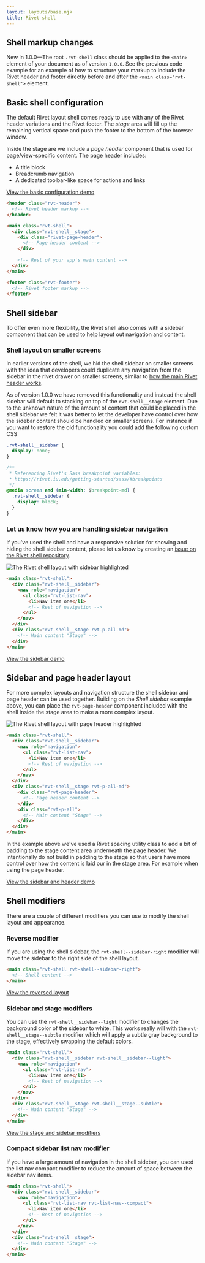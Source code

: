 ```yaml
---
layout: layouts/base.njk
title: Rivet shell
---
```

## Shell markup changes
New in 1.0.0—The root `.rvt-shell` class should be applied to the `<main>` element of your document as of version `1.0.0`. See the previous code example for an example of how to structure your markup to include the Rivet header and footer directly before and after the `<main class="rvt-shell">` element.

## Basic shell configuration
The default Rivet layout shell comes ready to use with any of the Rivet header variations and the Rivet footer. The _stage_ area will fill up the remaining vertical space and push the footer to the bottom of the browser window.

Inside the stage are we include a _page header_ component that is used for page/view-specific content. The page header includes:

- A title block
- Breadcrumb navigation
- A dedicated toolbar-like space for actions and links

<a href="./rivet-shell-page-header-only/index.html" class="rvt-button rvt-m-tb-lg">View the basic configuration demo</a>

```html
<header class="rvt-header">
  <!-- Rivet header markup -->
</header>

<main class="rvt-shell">
  <div class="rvt-shell__stage">
    <div class="rivet-page-header">
      <!-- Page header content -->
    </div>
    
    <!-- Rest of your app's main content -->
  </div>
</main>

<footer class="rvt-footer">
  <!-- Rivet footer markup -->
</footer>
```

## Shell sidebar
To offer even more flexibility, the Rivet shell also comes with a sidebar component that can be used to help layout out navigation and content.

### Shell layout on smaller screens
In earlier versions of the shell, we hid the shell sidebar on smaller screens with the idea that developers could duplicate any navigation from the sidebar in the rivet drawer on smaller screens, similar to [how the main Rivet header works](https://rivet.iu.edu/components/navigation/header/#implementation-notes).

As of version 1.0.0 we have removed this functionality and instead the shell sidebar will default to stacking on top of the `rvt-shell__stage` element. Due to the unknown nature of the amount of content that could be placed in the shell sidebar we felt it was better to let the developer have control over how the sidebar content should be handled on smaller screens. For instance if you want to restore the old functionality you could add the following custom CSS:

```css
.rvt-shell__sidebar {
  display: none;
}

/**
 * Referencing Rivet's Sass breakpoint variables:
 * https://rivet.iu.edu/getting-started/sass/#breakpoints
 */
@media screen and (min-width: $breakpoint-md) {
  .rvt-shell__sidebar {
    display: block;
  }
}
```

### Let us know how you are handling sidebar navigation
If you've used the shell and have a responsive solution for showing and hiding the shell sidebar content, please let us know by creating an [issue on the Rivet shell repository](https://github.com/indiana-university/rivet-shell/issues/new).

![The Rivet shell layout with sidebar highlighted](./img/rvt-shell-sidebar.jpg)

```html
<main class="rvt-shell">
  <div class="rvt-shell__sidebar">
    <nav role="navigation">
      <ul class="rvt-list-nav">
        <li>Nav item one</li>
        <!-- Rest of navigation -->
      </ul>
    </nav>
  </div>
  <div class="rvt-shell__stage rvt-p-all-md">
    <!-- Main content "Stage" -->
  </div>
</main>
```

<a href="./rivet-shell-sidebar/index.html" class="rvt-button rvt-m-tb-lg">View the sidebar demo</a>

## Sidebar and page header layout
For more complex layouts and navigation structure the shell sidebar and page header can be used together. Building on the _Shell sidebar_ example above, you can place the `rvt-page-header` component included with the shell inside the stage area to make a more complex layout.

![The Rivet shell layout with page header highlighted](./img/rvt-shell-header.jpg)

```html
<main class="rvt-shell">
  <div class="rvt-shell__sidebar">
    <nav role="navigation">
      <ul class="rvt-list-nav">
        <li>Nav item one</li>
        <!-- Rest of navigation -->
      </ul>
    </nav>
  </div>
  <div class="rvt-shell__stage rvt-p-all-md">
    <div class="rvt-page-header">
      <!-- Page header content -->
    </div>
    <div class="rvt-p-all">
      <!-- Main content "Stage" -->
    </div>
  </div>
</main>
```

In the example above we've used a Rivet spacing utility class to add a bit of padding to the stage content area underneath the page header. We intentionally do not build in padding to the stage so that users have more control over how the content is laid our in the stage area. For example when using the page header.

<a href="./rivet-shell-sidebar-and-header/index.html" class="rvt-button rvt-m-tb-lg">View the sidebar and header demo</a>

## Shell modifiers
There are a couple of different modifiers you can use to modify the shell layout and appearance.

### Reverse modifier
If you are using the shell sidebar, the `rvt-shell--sidebar-right` modifier will move the sidebar to the right side of the shell layout. 

```html
<main class="rvt-shell rvt-shell--sidebar-right">
  <!-- Shell content -->
</main>
```
<a class="rvt-button rvt-m-tb-lg" href="./rivet-shell-right-sidebar-header/">View the reversed layout</a>

### Sidebar and stage modifiers
You can use the `rvt-shell__sidebar--light` modifier to changes the background color of the sidebar to white. This works really will with the `rvt-shell__stage--subtle` modifier which will apply a subtle gray background to the stage, effectively swapping the default colors.

```html
<main class="rvt-shell">
  <div class="rvt-shell__sidebar rvt-shell__sidebar--light">
    <nav role="navigation">
      <ul class="rvt-list-nav">
        <li>Nav item one</li>
        <!-- Rest of navigation -->
      </ul>
    </nav>
  </div>
  <div class="rvt-shell__stage rvt-shell__stage--subtle">
    <!-- Main content "Stage" -->
  </div>
</main>
```

<a class="rvt-button rvt-m-tb-lg" href="./rivet-shell-sidebar-header-reversed-bg/">View the stage and sidebar modifiers</a>

### Compact sidebar list nav modifier
If you have a large amount of navigation in the shell sidebar, you can used the list nav compact modifier to reduce the amount of space between the sidebar nav items.

```html
<main class="rvt-shell">
  <div class="rvt-shell__sidebar">
    <nav role="navigation">
      <ul class="rvt-list-nav rvt-list-nav--compact">
        <li>Nav item one</li>
        <!-- Rest of navigation -->
      </ul>
    </nav>
  </div>
  <div class="rvt-shell__stage">
    <!-- Main content "Stage" -->
  </div>
</main>
```